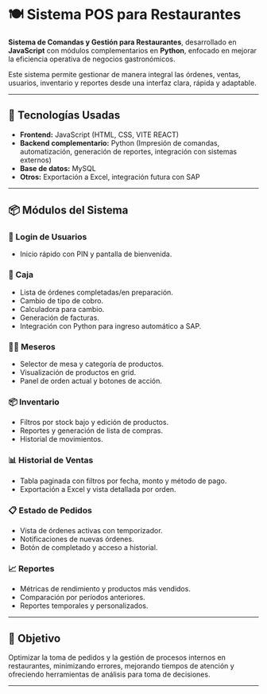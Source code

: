 # 🍽️ Sistema POS para Restaurantes

**Sistema de Comandas y Gestión para Restaurantes**, desarrollado en **JavaScript** con módulos complementarios en **Python**, enfocado en mejorar la eficiencia operativa de negocios gastronómicos.  

Este sistema permite gestionar de manera integral las órdenes, ventas, usuarios, inventario y reportes desde una interfaz clara, rápida y adaptable.

---

## 🚀 Tecnologías Usadas

- **Frontend:** JavaScript (HTML, CSS, VITE REACT)
- **Backend complementario:** Python (Impresión de comandas, automatización, generación de reportes, integración con sistemas externos)
- **Base de datos:** MySQL
- **Otros:** Exportación a Excel, integración futura con SAP

---

## 📦 Módulos del Sistema

### 🔐 Login de Usuarios
- Inicio rápido con PIN y pantalla de bienvenida.

### 🧾 Caja
- Lista de órdenes completadas/en preparación.
- Cambio de tipo de cobro.
- Calculadora para cambio.
- Generación de facturas.
- Integración con Python para ingreso automático a SAP.

### 🧑‍🍳 Meseros
- Selector de mesa y categoría de productos.
- Visualización de productos en grid.
- Panel de orden actual y botones de acción.

### 📦 Inventario
- Filtros por stock bajo y edición de productos.
- Reportes y generación de lista de compras.
- Historial de movimientos.

### 📊 Historial de Ventas
- Tabla paginada con filtros por fecha, monto y método de pago.
- Exportación a Excel y vista detallada por orden.

### 📋 Estado de Pedidos
- Vista de órdenes activas con temporizador.
- Notificaciones de nuevas órdenes.
- Botón de completado y acceso a historial.

### 📈 Reportes
- Métricas de rendimiento y productos más vendidos.
- Comparación por períodos anteriores.
- Reportes temporales y personalizados.

---

## 📌 Objetivo

Optimizar la toma de pedidos y la gestión de procesos internos en restaurantes, minimizando errores, mejorando tiempos de atención y ofreciendo herramientas de análisis para toma de decisiones.

---
